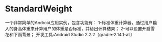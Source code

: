 # StandardWeight
一个非常简单的Android应用实例，包含功能有：
1-标准体重计算器，通过用户输入的身高体重来计算用户的体重是否标准，并给出计算结果；
2-可以设置开启雪花和下雨背景；
开发工具:Android Studio 2.2.2（gradle-2.14.1-all）
